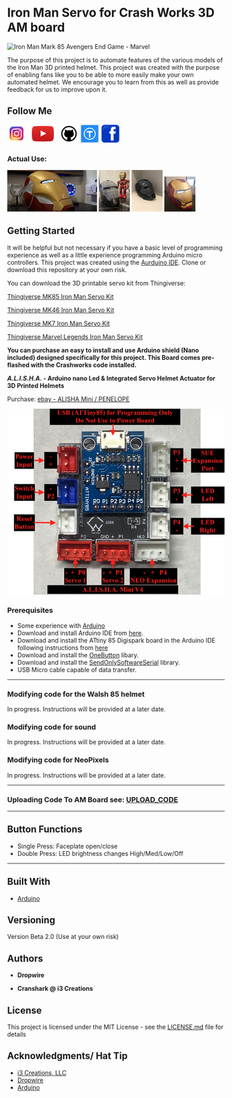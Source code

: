# Iron Man Servo for Crash Works 3D AM board

![Iron Man Mark 85 Avengers End Game - Marvel](images/DSC01481.png)

The purpose of this project is to automate features of the various models of the Iron Man 3D printed helmet.  This project was created with the purpose of enabling fans like you to be able to more easily make your own automated helmet. We encourage you to learn from this as well as provide feedback for us to improve upon it.

## Follow Me

[![alt text][1.1]][1]  [![alt text][2.1]][2]  [![alt text][3.1]][3]   [![alt text][4.1]][4]    [![alt text][9.1]][9]

[1.1]: images/instagram.png (Instagram - Crash Works 3D)
[2.1]: images/youtube.png (YouTube - Dropwire)
[3.1]: images/github.png (Github - Crash Works)
[4.1]: images/Thingiverse.png (Thingiverse - Crash Works)
[5.1]: images/youtube-preview.jpg (Crash Works 3d - MK85 Helmet Motorization Kit Test v1)
[6.1]: images/youtube-preview_MK7.JPG (Crash Works 3d - MK7 Helmet Motorization Kit Test v1)
[7.1]: images/youtube-preview_Mk46_Closed.JPG (Crash Works 3d - MK46 Helmet Motorization Kit Test v1)
[8.1]: images/youtube-preview_Legends.jpg (Crash Works 3d - Marvel Legends Iron Man / Punisher / War Machine Motorization Kit Test v1)
[9.1]: images/facebook.png (Facebook - Crash Works)
[1]: https://www.instagram.com/crash_works_3d/
[2]: https://www.youtube.com/channel/UCxbZNWPNsDoVIHJfYZQF2Jw
[3]: https://github.com/
[4]: https://www.thingiverse.com/crashworks3d/designs
[5]: https://www.youtube.com/watch?v=dDsZCZuzkQU
[6]: https://www.youtube.com/watch?v=P-p2FFcd4s8&feature=emb_logo
[7]: https://www.youtube.com/watch?v=9Ue6Bggzcgk&feature=emb_logo
[8]: https://www.youtube.com/watch?v=seIPFCSIgJs
[9]: https://www.facebook.com/groups/cosplayspecialeffectsprops

### Actual Use:

[![alt text][5.1]][5]
[![alt text][6.1]][6]
[![alt text][7.1]][7]
[![alt text][8.1]][8]

## Getting Started

It will be helpful but not necessary if you have a basic level of programming experience as well as a little experience programming Arduino micro controllers.  This project was created using the [Aurduino IDE](https://www.arduino.cc/).  Clone or download this repository at your own risk.

You can download the 3D printable servo kit from Thingiverse:

[Thingiverse MK85 Iron Man Servo Kit](https://www.thingiverse.com/thing:4607836)

[Thingiverse MK46 Iron Man Servo Kit](https://www.thingiverse.com/thing:4640029)

[Thingiverse MK7 Iron Man Servo Kit](https://www.thingiverse.com/thing:4630066)

[Thingiverse Marvel Legends Iron Man Servo Kit](https://www.thingiverse.com/thing:5175364)

**You can purchase an easy to install and use Arduino shield (Nano included) designed specifically for this project. This Board comes pre-flashed with the Crashworks code installed.**

**_A.L.I.S.H.A._ - Arduino nano Led & Integrated Servo Helmet Actuator for 3D Printed Helmets**

Purchase: [ebay - ALISHA Mini / PENELOPE](https://www.ebay.com/str/crashworks3d)

[![alt text](images/AM4_Board_Label.png)](https://www.ebay.com/str/crashworks3d)

### Prerequisites

* Some experience with [Arduino](https://www.arduino.cc/)
* Download and install Arduino IDE from [here](https://www.arduino.cc/en/software).
* Download and install the ATtiny 85 Digispark board in the Arduino IDE following instructions from [here](http://digistump.com/wiki/digispark/tutorials/connecting)
* Download and install the [OneButton](https://github.com/mathertel/OneButton) libary.
* Download and install the [SendOnlySoftwareSerial](https://github.com/nickgammon/SendOnlySoftwareSerial) library.
* USB Micro cable capable of data transfer.
---
### Modifying code for the Walsh 85 helmet

In progress.  Instructions will be provided at a later date.

### Modifying code for sound

In progress.  Instructions will be provided at a later date.
### Modifying code for NeoPixels

In progress.  Instructions will be provided at a later date.

---
### Uploading Code To AM Board see: [UPLOAD_CODE](docs/UPLOAD_CODE.md)

---
## Button Functions
* Single Press: Faceplate open/close
* Double Press: LED brightness changes High/Med/Low/Off
---

## Built With

* [Arduino](https://www.arduino.cc/)

## Versioning

Version Beta 2.0 (Use at your own risk) 

## Authors

* **Dropwire**

* **Cranshark @ i3 Creations**

## License

This project is licensed under the MIT License - see the [LICENSE.md](LICENSE.md) file for details

## Acknowledgments/ Hat Tip
* [i3 Creations, LLC](https://github.com/i3creations)
* [Dropwire](https://github.com/Acollazo7)
* [Arduino](https://www.arduino.cc/)
